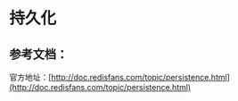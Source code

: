 # 持久化

## 参考文档：

官方地址：[http://doc.redisfans.com/topic/persistence.html](http://doc.redisfans.com/topic/persistence.html)

